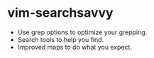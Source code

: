 vim-searchsavvy
===============

* Use grep options to optimize your grepping.
* Search tools to help you find.
* Improved maps to do what you expect.
